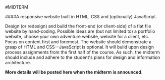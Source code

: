 #MIDTERM

####A responsive website built in HTML, CSS and (optionally) JavaScript.

Design (or redesign) and build the front-end (or client-side) of a flat file website by hand-coding. Possible ideas are (but not limited to) a portfolio website, choose your own adventure website, website for a client, etc. Focus on content first and foremost. The website should demonstrate a grasp of HTML and CSS—JavaScript is optional. It will build upon design process assignments from the first half of the course. As such, the midterm should include and adhere to the student's plans for design and information architecture.

**More details will be posted here when the midterm is announced.**